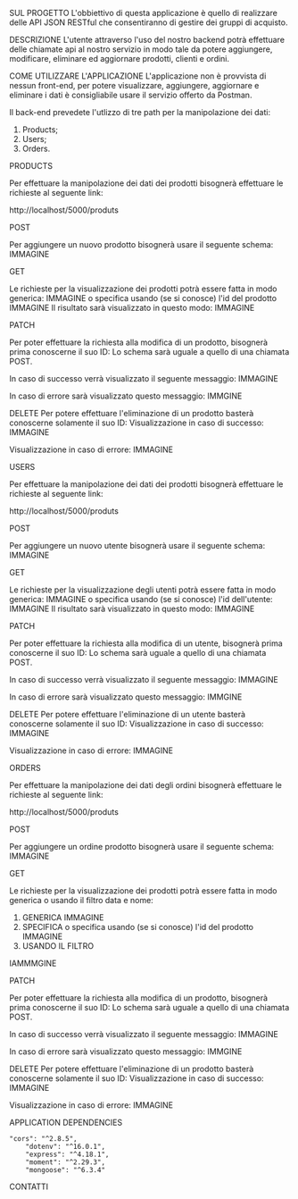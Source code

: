 SUL PROGETTO
L'obbiettivo di questa applicazione è quello di realizzare delle API JSON RESTful che consentiranno di gestire dei gruppi di acquisto.

DESCRIZIONE
L'utente attraverso l'uso del nostro backend potrà  effettuare delle chiamate api al nostro servizio in modo tale da potere aggiungere, modificare, eliminare ed aggiornare prodotti, clienti e ordini.

COME UTILIZZARE L'APPLICAZIONE
L'applicazione non è provvista di nessun front-end, per potere visualizzare, aggiungere, aggiornare e eliminare i dati è consigliabile usare il servizio offerto da Postman.

Il back-end prevedete l'utlizzo di tre path per la manipolazione dei dati:

1. Products;
2. Users;
3. Orders.

PRODUCTS

Per effettuare la manipolazione dei dati dei prodotti bisognerà effettuare le richieste al seguente link:

http://localhost/5000/produts

POST

Per aggiungere un nuovo prodotto bisognerà usare il seguente schema:
IMMAGINE

GET

 Le richieste per la visualizzazione dei prodotti potrà essere fatta in modo generica:
 IMMAGINE 
 o specifica usando (se si conosce) l'id del prodotto
 IMMAGINE
 Il risultato sarà visualizzato in questo modo:
 IMMAGINE


PATCH

Per poter effettuare la richiesta alla modifica di un prodotto, bisognerà prima conoscerne il suo ID:
Lo schema sarà uguale a quello di una chiamata POST.

In caso di successo verrà visualizzato il seguente messaggio:
IMMAGINE

In caso di errore sarà visualizzato questo messaggio:
IMMGINE

DELETE
Per potere effettuare l'eliminazione di un prodotto basterà conoscerne solamente il suo ID:
Visualizzazione in caso di successo:
IMMAGINE

Visualizzazione in caso di errore:
IMMAGINE

USERS

Per effettuare la manipolazione dei dati dei prodotti bisognerà effettuare le richieste al seguente link:

http://localhost/5000/produts

POST

Per aggiungere un nuovo utente bisognerà usare il seguente schema:
IMMAGINE

GET

 Le richieste per la visualizzazione degli utenti potrà essere fatta in modo generica:
 IMMAGINE 
 o specifica usando (se si conosce) l'id dell'utente:
 IMMAGINE
 Il risultato sarà visualizzato in questo modo:
 IMMAGINE


PATCH

Per poter effettuare la richiesta alla modifica di un utente, bisognerà prima conoscerne il suo ID:
Lo schema sarà uguale a quello di una chiamata POST.

In caso di successo verrà visualizzato il seguente messaggio:
IMMAGINE

In caso di errore sarà visualizzato questo messaggio:
IMMGINE

DELETE
Per potere effettuare l'eliminazione di un utente basterà conoscerne solamente il suo ID:
Visualizzazione in caso di successo:
IMMAGINE

Visualizzazione in caso di errore:
IMMAGINE

ORDERS

Per effettuare la manipolazione dei dati degli ordini bisognerà effettuare le richieste al seguente link:

http://localhost/5000/produts

POST

Per aggiungere un ordine prodotto bisognerà usare il seguente schema:
IMMAGINE

GET

 Le richieste per la visualizzazione dei prodotti potrà essere fatta in modo generica o usando il filtro data e nome:
 1. GENERICA
 IMMAGINE 
 1. SPECIFICA
 o specifica usando (se si conosce) l'id del prodotto
 IMMAGINE
3. USANDO IL FILTRO

IAMMMGINE




PATCH

Per poter effettuare la richiesta alla modifica di un prodotto, bisognerà prima conoscerne il suo ID:
Lo schema sarà uguale a quello di una chiamata POST.

In caso di successo verrà visualizzato il seguente messaggio:
IMMAGINE

In caso di errore sarà visualizzato questo messaggio:
IMMGINE

DELETE
Per potere effettuare l'eliminazione di un prodotto basterà conoscerne solamente il suo ID:
Visualizzazione in caso di successo:
IMMAGINE

Visualizzazione in caso di errore:
IMMAGINE

APPLICATION DEPENDENCIES

    "cors": "^2.8.5",
        "dotenv": "^16.0.1",
        "express": "^4.18.1",
        "moment": "^2.29.3",
        "mongoose": "^6.3.4"
 

 CONTATTI